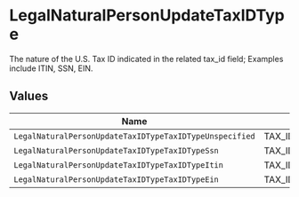 # LegalNaturalPersonUpdateTaxIDType

The nature of the U.S. Tax ID indicated in the related tax_id field; Examples include ITIN, SSN, EIN.


## Values

| Name                                                    | Value                                                   |
| ------------------------------------------------------- | ------------------------------------------------------- |
| `LegalNaturalPersonUpdateTaxIDTypeTaxIDTypeUnspecified` | TAX_ID_TYPE_UNSPECIFIED                                 |
| `LegalNaturalPersonUpdateTaxIDTypeTaxIDTypeSsn`         | TAX_ID_TYPE_SSN                                         |
| `LegalNaturalPersonUpdateTaxIDTypeTaxIDTypeItin`        | TAX_ID_TYPE_ITIN                                        |
| `LegalNaturalPersonUpdateTaxIDTypeTaxIDTypeEin`         | TAX_ID_TYPE_EIN                                         |